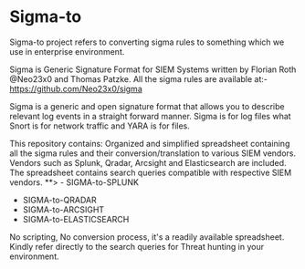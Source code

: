 # Sigma-to
Sigma-to project refers to converting sigma rules to something which we use in enterprise environment.

Sigma is Generic Signature Format for SIEM Systems written by Florian Roth @Neo23x0 and Thomas Patzke. All the sigma rules are available at:- https://github.com/Neo23x0/sigma 

Sigma is a generic and open signature format that allows you to describe relevant log events in a straight forward manner. 
Sigma is for log files what Snort is for network traffic and YARA is for files.

This repository contains: 
Organized and simplified spreadsheet containing all the sigma rules and their conversion/translation to various SIEM vendors.
Vendors such as Splunk, Qradar, Arcsight and Elasticsearch are included. The spreadsheet contains search queries compatible with respective SIEM vendors.
                                                                                                                                       **> - SIGMA-to-SPLUNK                                                                                                                             
- SIGMA-to-QRADAR                                                                                                                               
- SIGMA-to-ARCSIGHT                                                                                                                             
- SIGMA-to-ELASTICSEARCH



No scripting, No conversion process, it's a readily available spreadsheet.
Kindly refer directly to the search queries for Threat hunting in your environment.


